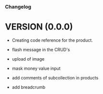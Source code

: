### Changelog

# VERSION (0.0.0)

- Creating code reference for the product.

- flash message in the CRUD's

- upload of image

- mask money value input

- add comments of subcollection in products

- add breadcrumb
